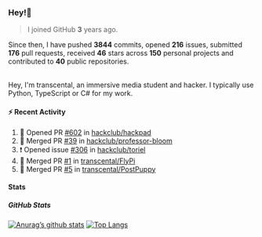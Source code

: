 ### Hey!👋
<!-- [![Banner](banner.png)](https://dillonb07.is-a.dev) -->


> I joined GitHub **3** years ago.

Since then, I have pushed **3844** commits, opened **216** issues, submitted **176** pull requests, received **46** stars across **150** personal projects and contributed to **40** public repositories.

<br>
Hey, I'm transcental, an immersive media student and hacker. I typically use Python, TypeScript or C# for my work.

<br>

#### :zap: Recent Activity

<!--START_SECTION:activity-->
1. 💪 Opened PR [#602](https://github.com/hackclub/hackpad/pull/602) in [hackclub/hackpad](https://github.com/hackclub/hackpad)
2. 🎉 Merged PR [#39](https://github.com/hackclub/professor-bloom/pull/39) in [hackclub/professor-bloom](https://github.com/hackclub/professor-bloom)
3. ❗ Opened issue [#306](https://github.com/hackclub/toriel/issues/306) in [hackclub/toriel](https://github.com/hackclub/toriel)
4. 🎉 Merged PR [#1](https://github.com/transcental/FlyPi/pull/1) in [transcental/FlyPi](https://github.com/transcental/FlyPi)
5. 🎉 Merged PR [#5](https://github.com/transcental/PostPuppy/pull/5) in [transcental/PostPuppy](https://github.com/transcental/PostPuppy)
<!--END_SECTION:activity-->

#### Stats

##### GitHub Stats
[![Anurag’s github stats](https://github-readme-stats.vercel.app/api?username=transcental&show_icons=true&theme=radical)](https://github.com/transcental)
[![Top Langs](https://github-readme-stats.vercel.app/api/top-langs/?username=transcental&layout=compact&theme=radical)](https://github.com/transcental)
